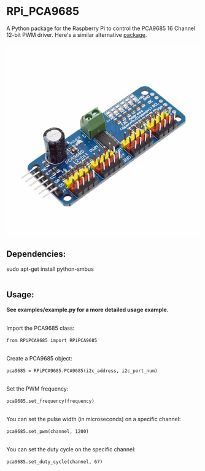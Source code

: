 # RPi_PCA9685
A Python package for the Raspberry Pi to control the PCA9685 16 Channel 12-bit PWM driver.
Here's a similar alternative [package](https://github.com/Reinbert/pca9685).

![Image of PCA9685](https://github.com/Jgunde/RPi_PCA9685/blob/master/PCA9685%20Image.jpg)


## Dependencies:
sudo apt-get install python-smbus
<br/><br/>


## Usage:

**See examples/example.py for a more detailed usage example.**
<br/><br/>

Import the PCA9685 class:

`from RPiPCA9685 import RPiPCA9685`
<br/><br/>

Create a PCA9685 object:

`pca9685 = RPiPCA9685.PCA9685(i2c_address, i2c_port_num)`
<br/><br/>

Set the PWM frequency:

`pca9685.set_frequency(frequency)`
<br/><br/>

You can set the pulse width (in microseconds) on a specific channel:

`pca9685.set_pwm(channel, 1200)`
<br/><br/>

You can set the duty cycle on the specific channel:

`pca9685.set_duty_cycle(channel, 67)`

